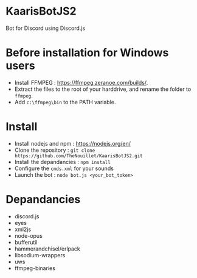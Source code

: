# KaarisBotJS2

Bot for Discord using Discord.js

# Before installation for Windows users 

* Install FFMPEG : https://ffmpeg.zeranoe.com/builds/.
* Extract the files to the root of your harddrive, and rename the folder to `ffmpeg`.
* Add `c:\ffmpeg\bin` to the PATH variable.

# Install

* Install nodejs and npm : https://nodejs.org/en/
* Clone the repository : `git clone https://github.com/TheNouillet/KaarisBotJS2.git`
* Install the depandancies : `npm install`
* Configure the `cmds.xml` for your sounds
* Launch the bot : `node bot.js <your_bot_token>`

# Depandancies

* discord.js
* eyes
* xml2js
* node-opus
* bufferutil
* hammerandchisel/erlpack
* libsodium-wrappers
* uws
* ffmpeg-binaries